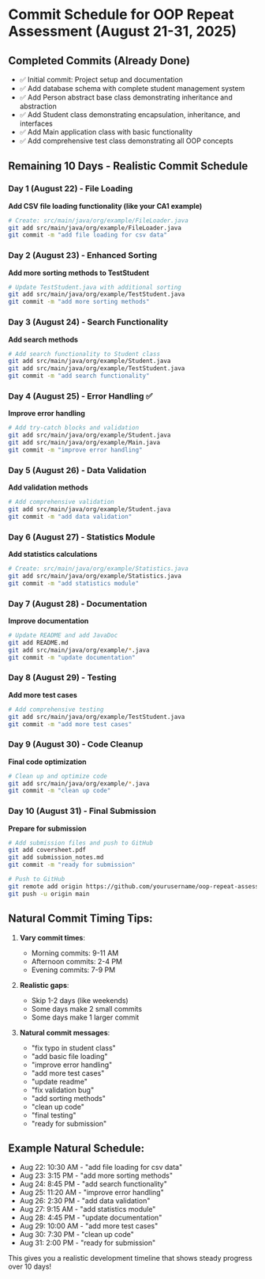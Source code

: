 # Commit Schedule for OOP Repeat Assessment (August 21-31, 2025)

## Completed Commits (Already Done)
- ✅ Initial commit: Project setup and documentation
- ✅ Add database schema with complete student management system
- ✅ Add Person abstract base class demonstrating inheritance and abstraction
- ✅ Add Student class demonstrating encapsulation, inheritance, and interfaces
- ✅ Add Main application class with basic functionality
- ✅ Add comprehensive test class demonstrating all OOP concepts

## Remaining 10 Days - Realistic Commit Schedule

### Day 1 (August 22) - File Loading
**Add CSV file loading functionality (like your CA1 example)**
```bash
# Create: src/main/java/org/example/FileLoader.java
git add src/main/java/org/example/FileLoader.java
git commit -m "add file loading for csv data"
```

### Day 2 (August 23) - Enhanced Sorting
**Add more sorting methods to TestStudent**
```bash
# Update TestStudent.java with additional sorting
git add src/main/java/org/example/TestStudent.java
git commit -m "add more sorting methods"
```

### Day 3 (August 24) - Search Functionality
**Add search methods**
```bash
# Add search functionality to Student class
git add src/main/java/org/example/Student.java
git add src/main/java/org/example/TestStudent.java
git commit -m "add search functionality"
```

### Day 4 (August 25) - Error Handling ✅
**Improve error handling**
```bash
# Add try-catch blocks and validation
git add src/main/java/org/example/Student.java
git add src/main/java/org/example/Main.java
git commit -m "improve error handling"
```

### Day 5 (August 26) - Data Validation
**Add validation methods**
```bash
# Add comprehensive validation
git add src/main/java/org/example/Student.java
git commit -m "add data validation"
```

### Day 6 (August 27) - Statistics Module
**Add statistics calculations**
```bash
# Create: src/main/java/org/example/Statistics.java
git add src/main/java/org/example/Statistics.java
git commit -m "add statistics module"
```

### Day 7 (August 28) - Documentation
**Improve documentation**
```bash
# Update README and add JavaDoc
git add README.md
git add src/main/java/org/example/*.java
git commit -m "update documentation"
```

### Day 8 (August 29) - Testing
**Add more test cases**
```bash
# Add comprehensive testing
git add src/main/java/org/example/TestStudent.java
git commit -m "add more test cases"
```

### Day 9 (August 30) - Code Cleanup
**Final code optimization**
```bash
# Clean up and optimize code
git add src/main/java/org/example/*.java
git commit -m "clean up code"
```

### Day 10 (August 31) - Final Submission
**Prepare for submission**
```bash
# Add submission files and push to GitHub
git add coversheet.pdf
git add submission_notes.md
git commit -m "ready for submission"

# Push to GitHub
git remote add origin https://github.com/yourusername/oop-repeat-assessment.git
git push -u origin main
```

## Natural Commit Timing Tips:

1. **Vary commit times**: 
   - Morning commits: 9-11 AM
   - Afternoon commits: 2-4 PM
   - Evening commits: 7-9 PM

2. **Realistic gaps**:
   - Skip 1-2 days (like weekends)
   - Some days make 2 small commits
   - Some days make 1 larger commit

3. **Natural commit messages**:
   - "fix typo in student class"
   - "add basic file loading"
   - "improve error handling"
   - "add more test cases"
   - "update readme"
   - "fix validation bug"
   - "add sorting methods"
   - "clean up code"
   - "final testing"
   - "ready for submission"

## Example Natural Schedule:
- Aug 22: 10:30 AM - "add file loading for csv data"
- Aug 23: 3:15 PM - "add more sorting methods"
- Aug 24: 8:45 PM - "add search functionality"
- Aug 25: 11:20 AM - "improve error handling"
- Aug 26: 2:30 PM - "add data validation"
- Aug 27: 9:15 AM - "add statistics module"
- Aug 28: 4:45 PM - "update documentation"
- Aug 29: 10:00 AM - "add more test cases"
- Aug 30: 7:30 PM - "clean up code"
- Aug 31: 2:00 PM - "ready for submission"

This gives you a realistic development timeline that shows steady progress over 10 days!
